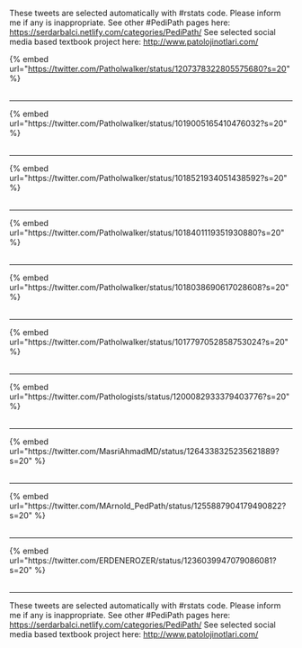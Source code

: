 

These tweets are selected automatically with #rstats code. Please inform me if any is inappropriate.
See other #PediPath pages here: https://serdarbalci.netlify.com/categories/PediPath/ 
See selected social media based textbook project here: http://www.patolojinotlari.com/

{% embed url="https://twitter.com/Patholwalker/status/1207378322805575680?s=20" %}<br>
<br>
<hr>
{% embed url="https://twitter.com/Patholwalker/status/1019005165410476032?s=20" %}<br>
<br>
<hr>
{% embed url="https://twitter.com/Patholwalker/status/1018521934051438592?s=20" %}<br>
<br>
<hr>
{% embed url="https://twitter.com/Patholwalker/status/1018401119351930880?s=20" %}<br>
<br>
<hr>
{% embed url="https://twitter.com/Patholwalker/status/1018038690617028608?s=20" %}<br>
<br>
<hr>
{% embed url="https://twitter.com/Patholwalker/status/1017797052858753024?s=20" %}<br>
<br>
<hr>
{% embed url="https://twitter.com/Pathologists/status/1200082933379403776?s=20" %}<br>
<br>
<hr>
{% embed url="https://twitter.com/MasriAhmadMD/status/1264338325235621889?s=20" %}<br>
<br>
<hr>
{% embed url="https://twitter.com/MArnold_PedPath/status/1255887904179490822?s=20" %}<br>
<br>
<hr>
{% embed url="https://twitter.com/ERDENEROZER/status/1236039947079086081?s=20" %}<br>
<br>
<hr>


These tweets are selected automatically with #rstats code. Please inform me if any is inappropriate.
See other #PediPath pages here: https://serdarbalci.netlify.com/categories/PediPath/ 
See selected social media based textbook project here: http://www.patolojinotlari.com/
